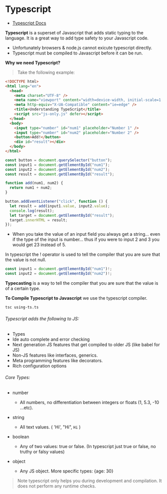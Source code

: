 # Typescript
- [Typescript Docs](https://www.typescriptlang.org/docs/home.html)

**Typescript** is a superset of Javascript that adds static typing to the language. It is a great way to add type safety to your Javascript code. 

- Unfortunately browsers & node.js cannot exicute typescript directly.
- Typescript must be compiled to Javascript before it can be run.


**Why we need Typescript?**
> Take the following example:

```html
<!DOCTYPE html>
<html lang="en">
  <head>
    <meta charset="UTF-8" />
    <meta name="viewport" content="width=device-width, initial-scale=1.0" />
    <meta http-equiv="X-UA-Compatible" content="ie=edge" />
    <title>Understanding TypeScript</title>
    <script src="js-only.js" defer></script>
  </head>
  <body>
    <input type="number" id="num1" placeholder="Number 1" />
    <input type="number" id="num2" placeholder="Number 2" />
    <button>Add!</button>
    <div id="result"></div>
  </body>
</html>
```

```js
const button = document.querySelector("button");
const input1 = document.getElementById("num1");
const input2 = document.getElementById("num2");
const result = document.getElementById("result");

function add(num1, num2) {
  return num1 + num2;
}

button.addEventListener("click", function () {
  let result = add(input1.value, input2.value);
  console.log(result);
  let target = document.getElementById("result");
  target.innerHTML = result;
});

```

- When you take the value of an input field you always get a string... even if the type of the input is number... thus if you were to input 2 and 3 you would get 23 instead of 5.


In typescript the ! operator is used to tell the compiler that you are sure that the value is not null. 

```ts
const input1 = document.getElementById("num1")!;
const input2 = document.getElementById("num2")!;
```


**Typecasting** is a way to tell the compiler that you are sure that the value is of a certain type. 


**To Compile Typescript to Javascript** we use the typescript compiler.
    
```bash
tsc using-ts.ts
```


###### Typescript adds the following to JS:
- Types
- Ide auto complete and error checking
- Next generation JS features that get compiled to older JS (like babel for JS)
- Non-JS features like interfaces, generics.
- Meta programming features like decorators.
- Rich configuration options


###### Core Types:
- number 
   - All numbers, no differentiation between integers or floats (1, 5.3, -10 ...etc). 

- string
   - All text values. ( 'Hi', "Hi", `Hi` )

- boolean
   - Any of two values: true or false. (In typescript just true or false, no truthy or falsy values)

- object
   - Any JS object. More specific types: {age: 30}


> Note typescript only helps you during development and compilation. It does not perform any runtime checks.



